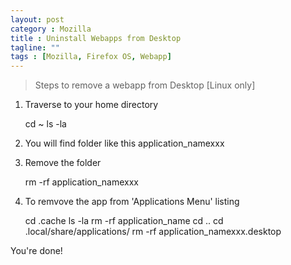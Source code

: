 ```yaml
---
layout: post
category : Mozilla
title : Uninstall Webapps from Desktop
tagline: ""
tags : [Mozilla, Firefox OS, Webapp]
---
```


>Steps to remove a webapp from Desktop [Linux only]

1) Traverse to your home directory

    cd ~
    ls -la

2) You will find folder like this application_namexxx

3) Remove the folder

    rm -rf application_namexxx

4) To remvove the app from 'Applications Menu' listing

    cd .cache
    ls -la
    rm -rf application_name
    cd ..
    cd .local/share/applications/
    rm -rf application_namexxx.desktop

You're done!


